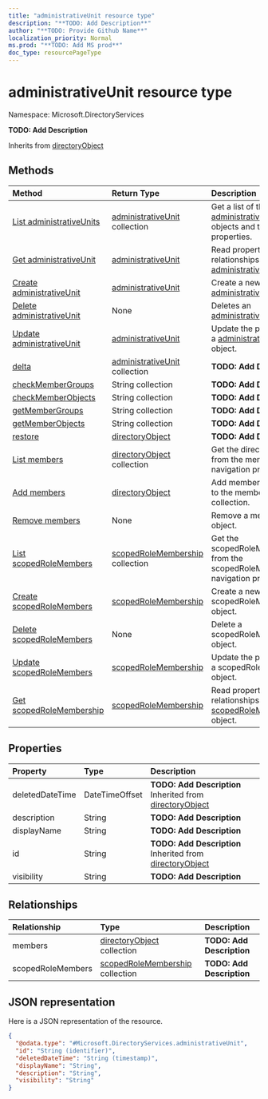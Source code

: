 ```yaml
---
title: "administrativeUnit resource type"
description: "**TODO: Add Description**"
author: "**TODO: Provide Github Name**"
localization_priority: Normal
ms.prod: "**TODO: Add MS prod**"
doc_type: resourcePageType
---
```


# administrativeUnit resource type


Namespace: Microsoft.DirectoryServices

**TODO: Add Description**


Inherits from [directoryObject](../resources/directoryobject.md)

## Methods
|Method|Return Type|Description|
|:---|:---|:---|
|[List administrativeUnits](../api/microsoft.directoryservices-administrativeunit-list.md)|[administrativeUnit](../resources/microsoft.directoryservices-administrativeunit.md) collection|Get a list of the [administrativeUnit](../resources/administrativeunit.md) objects and their properties.|
|[Get administrativeUnit](../api/microsoft.directoryservices-administrativeunit-get.md)|[administrativeUnit](../resources/microsoft.directoryservices-administrativeunit.md)|Read properties and relationships of an [administrativeUnit](../resources/microsoft.directoryservices-administrativeunit.md) object.|
|[Create administrativeUnit](../api/microsoft.directoryservices-administrativeunit-post-administrativeunits.md)|[administrativeUnit](../resources/microsoft.directoryservices-administrativeunit.md)|Create a new [administrativeUnit](../resources/microsoft.directoryservices-administrativeunit.md) object.|
|[Delete administrativeUnit](../api/microsoft.directoryservices-administrativeunit-delete.md)|None|Deletes an [administrativeUnit](../resources/microsoft.directoryservices-administrativeunit.md).|
|[Update administrativeUnit](../api/microsoft.directoryservices-administrativeunit-update.md)|[administrativeUnit](../resources/microsoft.directoryservices-administrativeunit.md)|Update the properties of a [administrativeUnit](../resources/microsoft.directoryservices-administrativeunit.md) object.|
|[delta](../api/microsoft.directoryservices-administrativeunit-delta.md)|[administrativeUnit](../resources/microsoft.directoryservices-administrativeunit.md) collection|**TODO: Add Description**|
|[checkMemberGroups](../api/microsoft.directoryservices-administrativeunit-checkmembergroups.md)|String collection|**TODO: Add Description**|
|[checkMemberObjects](../api/microsoft.directoryservices-administrativeunit-checkmemberobjects.md)|String collection|**TODO: Add Description**|
|[getMemberGroups](../api/microsoft.directoryservices-administrativeunit-getmembergroups.md)|String collection|**TODO: Add Description**|
|[getMemberObjects](../api/microsoft.directoryservices-administrativeunit-getmemberobjects.md)|String collection|**TODO: Add Description**|
|[restore](../api/microsoft.directoryservices-administrativeunit-restore.md)|[directoryObject](../resources/microsoft.directoryservices-directoryobject.md)|**TODO: Add Description**|
|[List members](../api/microsoft.directoryservices-administrativeunit-list-members.md)|[directoryObject](../resources/microsoft.directoryservices-directoryobject.md) collection|Get the directoryObjects from the members navigation property.|
|[Add members](../api/microsoft.directoryservices-administrativeunit-post-members.md)|[directoryObject](../resources/microsoft.directoryservices-directoryobject.md)|Add members by posting to the members collection.|
|[Remove members](../api/microsoft.directoryservices-administrativeunit-delete-members.md)|None|Remove a members object.|
|[List scopedRoleMembers](../api/microsoft.directoryservices-administrativeunit-list-scopedrolemembers.md)|[scopedRoleMembership](../resources/microsoft.directoryservices-scopedrolemembership.md) collection|Get the scopedRoleMemberships from the scopedRoleMembers navigation property.|
|[Create scopedRoleMembers](../api/microsoft.directoryservices-administrativeunit-post-scopedrolemembers.md)|[scopedRoleMembership](../resources/microsoft.directoryservices-scopedrolemembership.md)|Create a new scopedRoleMembers object.|
|[Delete scopedRoleMembers](../api/microsoft.directoryservices-administrativeunit-delete-scopedrolemembers.md)|None|Delete a scopedRoleMembers object.|
|[Update scopedRoleMembers](../api/microsoft.directoryservices-administrativeunit-update-scopedrolemembers.md)|[scopedRoleMembership](../resources/microsoft.directoryservices-scopedrolemembership.md)|Update the properties of a scopedRoleMembers object.|
|[Get scopedRoleMembership](../api/microsoft.directoryservices-scopedrolemembership-get.md)|[scopedRoleMembership](../resources/microsoft.directoryservices-scopedrolemembership.md)|Read properties and relationships of a [scopedRoleMembership](../resources/microsoft.directoryservices-scopedrolemembership.md) object.|

## Properties
|Property|Type|Description|
|:---|:---|:---|
|deletedDateTime|DateTimeOffset|**TODO: Add Description** Inherited from [directoryObject](../resources/microsoft.directoryservices-directoryobject.md)|
|description|String|**TODO: Add Description**|
|displayName|String|**TODO: Add Description**|
|id|String|**TODO: Add Description** Inherited from [directoryObject](../resources/microsoft.directoryservices-directoryobject.md)|
|visibility|String|**TODO: Add Description**|

## Relationships
|Relationship|Type|Description|
|:---|:---|:---|
|members|[directoryObject](../resources/microsoft.directoryservices-directoryobject.md) collection|**TODO: Add Description**|
|scopedRoleMembers|[scopedRoleMembership](../resources/microsoft.directoryservices-scopedrolemembership.md) collection|**TODO: Add Description**|

## JSON representation
Here is a JSON representation of the resource.
<!-- {
  "blockType": "resource",
  "keyProperty": "id",
  "@odata.type": "Microsoft.DirectoryServices.administrativeUnit",
  "baseType": "Microsoft.DirectoryServices.directoryObject",
  "openType": true
}
-->
``` json
{
  "@odata.type": "#Microsoft.DirectoryServices.administrativeUnit",
  "id": "String (identifier)",
  "deletedDateTime": "String (timestamp)",
  "displayName": "String",
  "description": "String",
  "visibility": "String"
}
```

